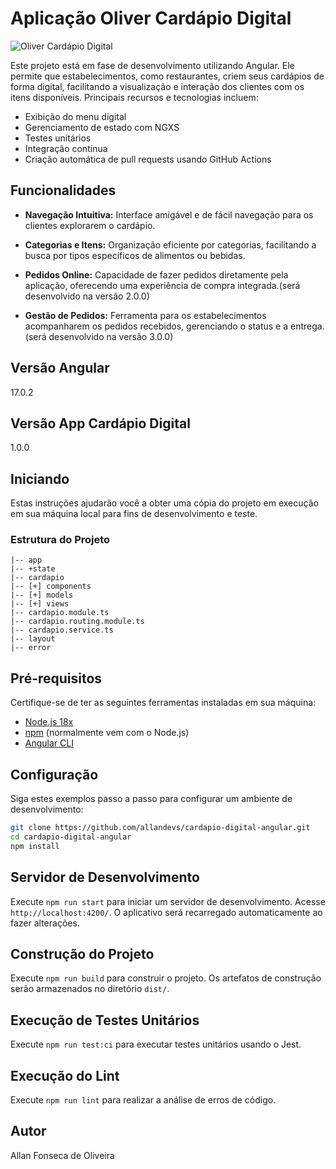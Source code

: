 # Aplicação Oliver Cardápio Digital

![Oliver Cardápio Digital](https://github.com/allandevs/cardapio-digital-angular/assets/66088842/02fec8be-0180-498b-8183-2e8c06c6255c)

Este projeto está em fase de desenvolvimento utilizando Angular. Ele permite que estabelecimentos, como restaurantes, criem seus cardápios de forma digital, facilitando a visualização e interação dos clientes com os itens disponíveis. Principais recursos e tecnologias incluem:

- Exibição do menu digital
- Gerenciamento de estado com NGXS
- Testes unitários
- Integração contínua
- Criação automática de pull requests usando GitHub Actions

## Funcionalidades

- **Navegação Intuitiva:** Interface amigável e de fácil navegação para os clientes explorarem o cardápio.

- **Categorias e Itens:** Organização eficiente por categorias, facilitando a busca por tipos específicos de alimentos ou bebidas.

- **Pedidos Online:** Capacidade de fazer pedidos diretamente pela aplicação, oferecendo uma experiência de compra integrada.(será desenvolvido na versão 2.0.0)

- **Gestão de Pedidos:** Ferramenta para os estabelecimentos acompanharem os pedidos recebidos, gerenciando o status e a entrega. (será desenvolvido na versão 3.0.0)

## Versão Angular

17.0.2

## Versão App Cardápio Digital

1.0.0

## Iniciando

Estas instruções ajudarão você a obter uma cópia do projeto em execução em sua máquina local para fins de desenvolvimento e teste.

### Estrutura do Projeto

```
|-- app
|-- +state
|-- cardapio
|-- [+] components
|-- [+] models
|-- [+] views
|-- cardapio.module.ts
|-- cardapio.routing.module.ts
|-- cardapio.service.ts
|-- layout
|-- error
```

## Pré-requisitos

Certifique-se de ter as seguintes ferramentas instaladas em sua máquina:

- [Node.js 18x](https://nodejs.org/)
- [npm](https://www.npmjs.com/) (normalmente vem com o Node.js)
- [Angular CLI](https://angular.io/cli)

## Configuração

Siga estes exemplos passo a passo para configurar um ambiente de desenvolvimento:

```bash
git clone https://github.com/allandevs/cardapio-digital-angular.git
cd cardapio-digital-angular
npm install
```

## Servidor de Desenvolvimento

Execute `npm run start` para iniciar um servidor de desenvolvimento. Acesse `http://localhost:4200/`. O aplicativo será recarregado automaticamente ao fazer alterações.

## Construção do Projeto

Execute `npm run build` para construir o projeto. Os artefatos de construção serão armazenados no diretório `dist/`.

## Execução de Testes Unitários

Execute `npm run test:ci` para executar testes unitários usando o Jest.

## Execução do Lint

Execute `npm run lint` para realizar a análise de erros de código.

## Autor

Allan Fonseca de Oliveira

